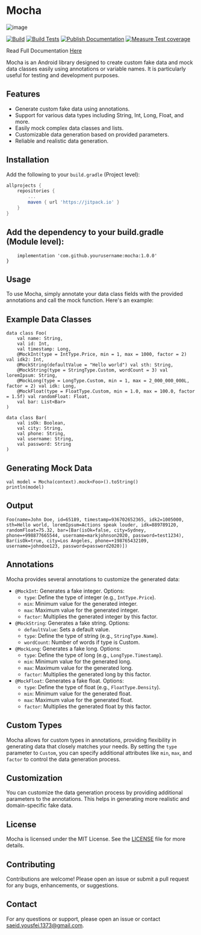 # Mocha

![image](https://github.com/saeid-injast/Mocha/assets/66521658/2788f7fd-f6f5-4746-a451-0c582dc6769f)

[![Build](https://github.com/saeid-yousefi/Mocha/actions/workflows/build.yml/badge.svg)](https://github.com/saeid-yousefi/Mocha/actions/workflows/build.yml)
[![Build Tests](https://github.com/saeid-yousefi/Mocha/actions/workflows/build-tests.yml/badge.svg)](https://github.com/saeid-yousefi/Mocha/actions/workflows/build-tests.yml)
[![Publish Documentation](https://github.com/saeid-yousefi/Mocha/actions/workflows/deploy-docs.yml/badge.svg)](https://github.com/saeid-yousefi/Mocha/actions/workflows/deploy-docs.yml)
[![Measure Test coverage](https://github.com/saeid-yousefi/Mocha/actions/workflows/run-tests.yml/badge.svg)](https://github.com/saeid-yousefi/Mocha/actions/workflows/run-tests.yml)

Read Full Documentation [Here](https://saeid-yousefi.github.io/Mocha/)

Mocha is an Android library designed to create custom fake data and mock data classes easily using annotations or variable names. It is particularly useful for testing and development purposes.

## Features

- Generate custom fake data using annotations.
- Support for various data types including String, Int, Long, Float, and more.
- Easily mock complex data classes and lists.
- Customizable data generation based on provided parameters.
- Reliable and realistic data generation.

## Installation

Add the following to your `build.gradle` (Project level):

```gradle
allprojects {
    repositories {
        ...
        maven { url 'https://jitpack.io' }
    }
}

```
## Add the dependency to your build.gradle (Module level):

```dependencies {
    implementation 'com.github.yourusername:mocha:1.0.0'
}
```

## Usage
To use Mocha, simply annotate your data class fields with the provided annotations and call the mock function. Here's an example:

## Example Data Classes
```
data class Foo(
    val name: String,
    val id: Int,
    val timestamp: Long,
    @MockInt(type = IntType.Price, min = 1, max = 1000, factor = 2) val idk2: Int,
    @MockString(defaultValue = "Hello world") val sth: String,
    @MockString(type = StringType.Custom, wordCount = 3) val loremIpsum: String,
    @MockLong(type = LongType.Custom, min = 1, max = 2_000_000_000L, factor = 2) val idk: Long,
    @MockFloat(type = FloatType.Custom, min = 1.0, max = 100.0, factor = 1.5f) val randomFloat: Float,
    val bar: List<Bar>
)

data class Bar(
    val isOk: Boolean,
    val city: String,
    val phone: String,
    val username: String,
    val password: String
)

```

## Generating Mock Data
```
val model = Mocha(context).mock<Foo>().toString()
println(model)
```

## Output
``` 
Foo(name=John Doe, id=65189, timestamp=936702652365, idk2=1005000, sth=Hello world, loremIpsum=Actions speak louder, idk=889789120, randomFloat=75.32, bar=[Bar(isOk=false, city=Sydney, phone=+998877665544, username=markjohnson2020, password=test1234), Bar(isOk=true, city=Los Angeles, phone=+198765432109, username=johndoe123, password=password2020)])
```

## Annotations

Mocha provides several annotations to customize the generated data:

- `@MockInt`: Generates a fake integer. Options:
    - `type`: Define the type of integer (e.g., `IntType.Price`).
    - `min`: Minimum value for the generated integer.
    - `max`: Maximum value for the generated integer.
    - `factor`: Multiplies the generated integer by this factor.
- `@MockString`: Generates a fake string. Options:
    - `defaultValue`: Sets a default value.
    - `type`: Define the type of string (e.g., `StringType.Name`).
    - `wordCount`: Number of words if type is Custom.
- `@MockLong`: Generates a fake long. Options:
    - `type`: Define the type of long (e.g., `LongType.Timestamp`).
    - `min`: Minimum value for the generated long.
    - `max`: Maximum value for the generated long.
    - `factor`: Multiplies the generated long by this factor.
- `@MockFloat`: Generates a fake float. Options:
    - `type`: Define the type of float (e.g., `FloatType.Density`).
    - `min`: Minimum value for the generated float.
    - `max`: Maximum value for the generated float.
    - `factor`: Multiplies the generated float by this factor.

## Custom Types

Mocha allows for custom types in annotations, providing flexibility in generating data that closely matches your needs. By setting the `type` parameter to `Custom`, you can specify additional attributes like `min`, `max`, and `factor` to control the data generation process.

## Customization

You can customize the data generation process by providing additional parameters to the annotations. This helps in generating more realistic and domain-specific fake data.

## License

Mocha is licensed under the MIT License. See the [LICENSE](LICENSE) file for more details.

## Contributing

Contributions are welcome! Please open an issue or submit a pull request for any bugs, enhancements, or suggestions.

## Contact

For any questions or support, please open an issue or contact saeid.yousfei.1373@gmail.com.

